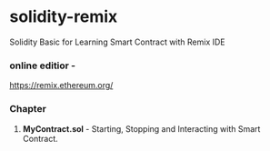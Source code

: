 # solidity-remix
Solidity Basic for Learning Smart Contract with Remix IDE

### online editior - 
https://remix.ethereum.org/

### Chapter
1. **MyContract.sol**
        -  Starting, Stopping and Interacting with Smart Contract.
